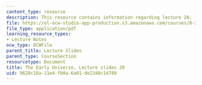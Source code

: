 ```yaml
---
content_type: resource
description: This resource contains information regarding lecture 20.
file: https://ol-ocw-studio-app-production.s3.amazonaws.com/courses/8-286-the-early-universe-fall-2013/9620c18a11e4fb0a6a01de2348c1d789_MIT8_286F13_lec20.pdf
file_type: application/pdf
learning_resource_types:
- Lecture Notes
ocw_type: OCWFile
parent_title: Lecture Slides
parent_type: CourseSection
resourcetype: Document
title: The Early Universe, Lecture slides 20
uid: 9620c18a-11e4-fb0a-6a01-de2348c1d789
---
```

